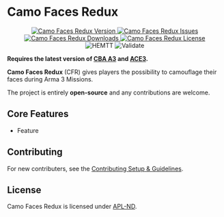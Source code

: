 # Camo Faces Redux

<p align="center">
    <a href="https://github.com/Andx667/CamoFacesRedux/releases/latest">
        <img src="https://img.shields.io/badge/Version-0.0.0-blue?style=flat-square" alt="Camo Faces Redux Version">
    </a>
    <a href="https://github.com/Andx667/CamoFacesRedux/issues">
        <img src="https://img.shields.io/github/issues-raw/Andx667/CamoFacesRedux.svg?style=flat-square&label=Issues" alt="Camo Faces Redux Issues">
    </a>
    <a href="https://steamcommunity.com/sharedfiles/filedetails/?id=MOD_ID">
        <img src="https://img.shields.io/steam/downloads/MOD_ID.svg?style=flat-square&label=Downloads" alt="Camo Faces Redux Downloads">
    </a>
    <a href="https://github.com/Andx667/CamoFacesRedux/blob/master/LICENSE">
        <img src="https://img.shields.io/badge/License-APL ND-red?style=flat-square" alt="Camo Faces Redux License">
    </a>
    <br>
    <img src="https://img.shields.io/github/actions/workflow/status/Andx667/CamoFacesRedux/hemtt.yml?style=flat-square&label=HEMTT" alt="HEMTT">
    <img src="https://img.shields.io/github/actions/workflow/status/Andx667/CamoFacesRedux/arma.yml?style=flat-square&label=Validate" alt="Validate">
</p>

__Requires the latest version of [CBA A3](https://github.com/CBATeam/CBA_A3/releases/latest) and [ACE3](https://github.com/acemod/ACE3).__

__Camo Faces Redux__ (CFR) gives players the possibility to camouflage their faces during Arma 3 Missions.

The project is entirely __open-source__ and any contributions are welcome.

## Core Features

- Feature

## Contributing

For new contributers, see the [Contributing Setup & Guidelines](./.github/CONTRIBUTING.md).

## License

Camo Faces Redux is licensed under [APL-ND](./LICENSE.md).
